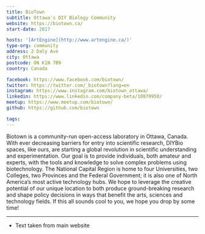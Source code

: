 ```yaml
---
title: BioTown
subtitle: Ottawa's DIY Biology Community
website: https://biotown.ca/
start-date: 2017

hosts: '[ArtEngine](http://www.artengine.ca/)'
type-org: community
address: 2 Daly Ave 
city: Ottawa
postcode: ON K1N 7B9
country: Canada

facebook: https://www.facebook.com/biotown/
twitter: https://twitter.com/_biotown?lang=en
instagram: https://www.instagram.com/biotown_ottawa/
linkedin: https://www.linkedin.com/company-beta/10879950/
meetup: https://www.meetup.com/biotown/
github: https://github.com/biotown

tags: 
---
```


Biotown is a community-run open-access laboratory in Ottawa, Canada. With ever decreasing barriers for entry into scientific research, DIYBio spaces, like ours, are starting a global revolution in scientific understanding and experimentation. Our goal is to provide individuals, both amateur and experts, with the tools and knowledge to solve complex problems using biotechnology.
The National Capital Region is home to four Universities, two Colleges, two Provinces and the Federal Government; it is also one of North America’s most active technology hubs. We hope to leverage the creative potential of our unique location to both produce ground-breaking research and shape policy decisions in ways that benefit the arts, sciences and technology fields. If this all sounds cool to you, we hope you drop by some time!

---
* Text taken from main website
